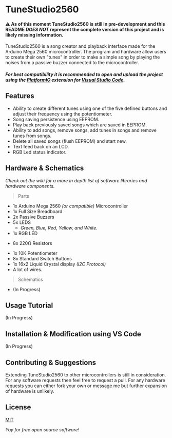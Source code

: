 # TuneStudio2560
#### ⚠  As of this moment TuneStudio2560 is still in pre-development and this README *DOES NOT* represent the complete version of this project and is likely missing information.
TuneStudio2560 is a song creator and playback interface made for the Arduino Mega 2560 microcontroller. The program and hardware allow users to create their own "tunes" in order to make a simple song by playing the noises from a passive buzzer connected to the microcontroller.
#### *For best compatibility it is recommended to open and upload the project using the [PlatformIO](https://platformio.org/) extension for [Visual Studio Code](https://code.visualstudio.com/).*
## Features
- Ability to create different tunes using one of the five defined buttons and adjust their frequency using the potentiometer.
- Song saving persistence using EEPROM.
- Play back previously saved songs which are saved in EEPROM.
- Ability to add songs, remove songs, add tunes in songs and remove tunes from songs.
- Delete all saved songs (flush EEPROM) and start new.
- Text feed back on an LCD.
- RGB Led status indicator.

## Hardware & Schematics
*Check out the wiki for a more in depth list of software libraries and hardware components.*
> Parts
- 1x Arduino Mega 2560 *(or compatible)* Microcontroller
- 1x Full Size Breadboard
- 2x Passive Buzzers
- 5x LEDS
  - *Green, Blue, Red, Yellow, and White.*
- 1x RGB LED
* 8x 220Ω Resistors
- 1x 10K Potentiometer
- 8x Standard Switch Buttons
- 1x 16x2 Liquid Crystal display *(I2C Protocol)*
- A lot of wires.
> Schematics
- (In Progress)


## Usage Tutorial
(In Progress)
## Installation & Modification using VS Code

(In Progress)

## Contributing & Suggestions
Extending TuneStudio2560 to other microcontrollers is still in consideration.\
For any software requests then feel free to request a pull. For any hardware requests you can either fork your own or message me but further expansion of hardware is unlikely.

## License
[MIT](https://choosealicense.com/licenses/mit/)

*Yay for free open source software!*
